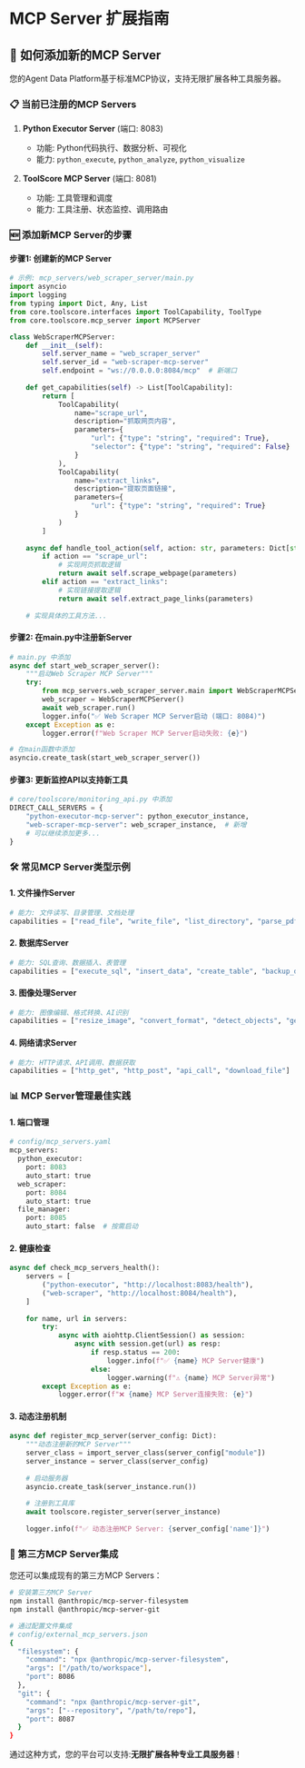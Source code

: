 # MCP Server 扩展指南

## 🔧 如何添加新的MCP Server

您的Agent Data Platform基于标准MCP协议，支持无限扩展各种工具服务器。

### 📋 当前已注册的MCP Servers

1. **Python Executor Server** (端口: 8083)
   - 功能: Python代码执行、数据分析、可视化
   - 能力: `python_execute`, `python_analyze`, `python_visualize`

2. **ToolScore MCP Server** (端口: 8081) 
   - 功能: 工具管理和调度
   - 能力: 工具注册、状态监控、调用路由

### 🆕 添加新MCP Server的步骤

#### 步骤1: 创建新的MCP Server

```python
# 示例: mcp_servers/web_scraper_server/main.py
import asyncio
import logging
from typing import Dict, Any, List
from core.toolscore.interfaces import ToolCapability, ToolType
from core.toolscore.mcp_server import MCPServer

class WebScraperMCPServer:
    def __init__(self):
        self.server_name = "web_scraper_server" 
        self.server_id = "web-scraper-mcp-server"
        self.endpoint = "ws://0.0.0.0:8084/mcp"  # 新端口
        
    def get_capabilities(self) -> List[ToolCapability]:
        return [
            ToolCapability(
                name="scrape_url",
                description="抓取网页内容",
                parameters={
                    "url": {"type": "string", "required": True},
                    "selector": {"type": "string", "required": False}
                }
            ),
            ToolCapability(
                name="extract_links", 
                description="提取页面链接",
                parameters={
                    "url": {"type": "string", "required": True}
                }
            )
        ]
    
    async def handle_tool_action(self, action: str, parameters: Dict[str, Any]):
        if action == "scrape_url":
            # 实现网页抓取逻辑
            return await self.scrape_webpage(parameters)
        elif action == "extract_links":
            # 实现链接提取逻辑  
            return await self.extract_page_links(parameters)
    
    # 实现具体的工具方法...
```

#### 步骤2: 在main.py中注册新Server

```python
# main.py 中添加
async def start_web_scraper_server():
    """启动Web Scraper MCP Server"""
    try:
        from mcp_servers.web_scraper_server.main import WebScraperMCPServer
        web_scraper = WebScraperMCPServer()
        await web_scraper.run()
        logger.info("✅ Web Scraper MCP Server启动 (端口: 8084)")
    except Exception as e:
        logger.error(f"Web Scraper MCP Server启动失败: {e}")

# 在main函数中添加
asyncio.create_task(start_web_scraper_server())
```

#### 步骤3: 更新监控API以支持新工具

```python
# core/toolscore/monitoring_api.py 中添加
DIRECT_CALL_SERVERS = {
    "python-executor-mcp-server": python_executor_instance,
    "web-scraper-mcp-server": web_scraper_instance,  # 新增
    # 可以继续添加更多...
}
```

### 🛠️ 常见MCP Server类型示例

#### 1. 文件操作Server
```python
# 能力: 文件读写、目录管理、文档处理
capabilities = ["read_file", "write_file", "list_directory", "parse_pdf"]
```

#### 2. 数据库Server  
```python
# 能力: SQL查询、数据插入、表管理
capabilities = ["execute_sql", "insert_data", "create_table", "backup_db"]
```

#### 3. 图像处理Server
```python 
# 能力: 图像编辑、格式转换、AI识别
capabilities = ["resize_image", "convert_format", "detect_objects", "generate_image"]
```

#### 4. 网络请求Server
```python
# 能力: HTTP请求、API调用、数据获取  
capabilities = ["http_get", "http_post", "api_call", "download_file"]
```

### 📊 MCP Server管理最佳实践

#### 1. 端口管理
```python
# config/mcp_servers.yaml
mcp_servers:
  python_executor:
    port: 8083
    auto_start: true
  web_scraper:
    port: 8084  
    auto_start: true
  file_manager:
    port: 8085
    auto_start: false  # 按需启动
```

#### 2. 健康检查
```python
async def check_mcp_servers_health():
    servers = [
        ("python-executor", "http://localhost:8083/health"),
        ("web-scraper", "http://localhost:8084/health"), 
    ]
    
    for name, url in servers:
        try:
            async with aiohttp.ClientSession() as session:
                async with session.get(url) as resp:
                    if resp.status == 200:
                        logger.info(f"✅ {name} MCP Server健康")
                    else:
                        logger.warning(f"⚠️ {name} MCP Server异常")
        except Exception as e:
            logger.error(f"❌ {name} MCP Server连接失败: {e}")
```

#### 3. 动态注册机制
```python
async def register_mcp_server(server_config: Dict):
    """动态注册新的MCP Server"""
    server_class = import_server_class(server_config["module"])
    server_instance = server_class(server_config)
    
    # 启动服务器
    asyncio.create_task(server_instance.run())
    
    # 注册到工具库
    await toolscore.register_server(server_instance)
    
    logger.info(f"✅ 动态注册MCP Server: {server_config['name']}")
```

### 🔌 第三方MCP Server集成

您还可以集成现有的第三方MCP Servers：

```bash
# 安装第三方MCP Server  
npm install @anthropic/mcp-server-filesystem
npm install @anthropic/mcp-server-git

# 通过配置文件集成
# config/external_mcp_servers.json
{
  "filesystem": {
    "command": "npx @anthropic/mcp-server-filesystem",
    "args": ["/path/to/workspace"],
    "port": 8086
  },
  "git": {
    "command": "npx @anthropic/mcp-server-git", 
    "args": ["--repository", "/path/to/repo"],
    "port": 8087
  }
}
```

通过这种方式，您的平台可以支持:**无限扩展各种专业工具服务器**！ 